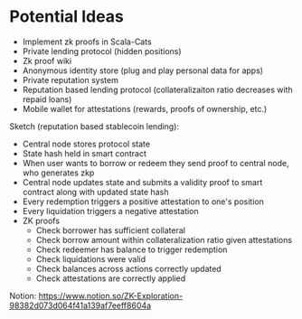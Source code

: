 # Potential Ideas
- Implement zk proofs in Scala-Cats
- Private lending protocol (hidden positions)
- Zk proof wiki
- Anonymous identity store (plug and play personal data for apps)
- Private reputation system
- Reputation based lending protocol (collateralizaiton ratio decreases with repaid loans)
- Mobile wallet for attestations (rewards, proofs of ownership, etc.)

Sketch (reputation based stablecoin lending):
- Central node stores protocol state
- State hash held in smart contract
- When user wants to borrow or redeem they send proof to central node, who generates zkp
- Central node updates state and submits a validity proof to smart contract along with updated state hash
- Every redemption triggers a positive attestation to one's position
- Every liquidation triggers a negative attestation 
- ZK proofs
	- Check borrower has sufficient collateral 
	- Check borrow amount within collateralization ratio given attestations
	- Check redeemer has balance to trigger redemption
	- Check liquidations were valid
	- Check balances across actions correctly updated
	- Check attestations are correctly applied

Notion: https://www.notion.so/ZK-Exploration-98382d073d064f41a139af7eeff8604a 